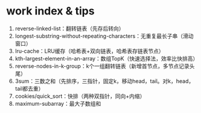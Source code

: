 # work index & tips
1. reverse-linked-list：翻转链表（先存后转向）
2. longest-substring-without-repeating-characters：无重复最长子串（滑动窗口）
3. lru-cache：LRU缓存（哈希表+双向链表，哈希表存链表节点）
4. kth-largest-element-in-an-array：数组TopK（快速选择法，效率比快排高）
5. reverse-nodes-in-k-group：k个一组翻转链表（新增首节点，多节点记录头尾）
6. 3sum：三数之和（先排序，三指针，固定k，移动head，tail。对k，head，tail都去重）
7. cookies/quick_sort：快排（两种双指针，同向+内缩）
8. maximum-subarray：最大子数组和